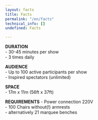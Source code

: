 ```yaml
---
layout: facts
title: Facts
permalink: "/en/facts"
technical_info: []
undefined: Facts

---
```

**DURATION**  
\- 30-45 minutes per show  
\- 3 times daily

**AUDIENCE**  
\- Up to 100 active participants per show  
\- Inspired spectators (unlimited)

**SPACE**  
\- 17m x 11m (56ft x 37ft)

**REQUIREMENTS**
\- Power connection 220V  
\- 100 Chairs without(!) armrests  
\- alternatively 21 marquee benches
